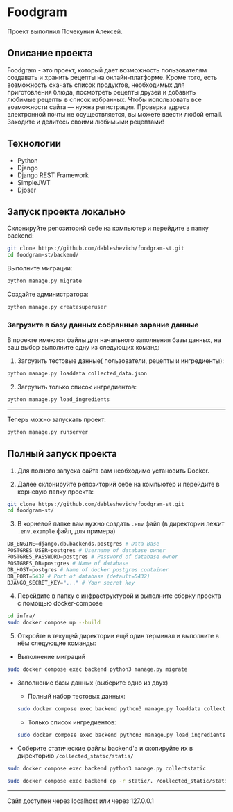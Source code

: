 # Foodgram
Проект выполнил Почекунин Алексей.
## Описание проекта
Foodgram - это проект, который дает возможность пользователям создавать и хранить рецепты на онлайн-платформе. Кроме того, есть возможность скачать список продуктов, необходимых для приготовления блюда, посмотреть рецепты друзей и добавить любимые рецепты в список избранных.
Чтобы использовать все возможности сайта — нужна регистрация. Проверка адреса электронной почты не осуществляется, вы можете ввести любой email. Заходите и делитесь своими любимыми рецептами!
## Технологии
- Python
- Django
- Django REST Framework
- SimpleJWT
- Djoser
## Запуск проекта локально

Склонируйте репозиторий себе на компьютер и перейдите в папку backend:
``` bash
git clone https://github.com/dableshevich/foodgram-st.git
cd foodgram-st/backend/
```

Выполните миграции:
``` BASH
python manage.py migrate
```
Создайте администратора:
``` BASH
python manage.py createsuperuser
```

### Загрузите в базу данных собранные зарание данные
В проекте имеются файлы для начального заполнения базы данных, на ваш выбор выполните одну из следующих команд:
1) Загрузить тестовые данные( пользователи, рецепты и ингредиенты):
``` BASH
python manage.py loaddata collected_data.json
```
2) Загрузить только список ингредиентов:
``` BASH
python manage.py load_ingredients
```
---
Теперь можно запускать проект:
``` BASH
python manage.py runserver
```
## Полный запуск проекта
1) Для полного запуска сайта вам необходимо установить Docker.
   
2) Далее склонируйте репозиторий себе на компьютер и перейдите в корневую папку проекта:
``` bash
git clone https://github.com/dableshevich/foodgram-st.git
cd foodgram-st/
```

3) В корневой папке вам нужно создать `.env` файл (в директории лежит `.env.example` файл, для примера)
``` python
DB_ENGINE=django.db.backends.postgres # Data Base
POSTGRES_USER=postgres # Username of database owner
POSTGRES_PASSWORD=postgres # Password of database owner
POSTGRES_DB=postgres # Name of database
DB_HOST=postgres # Name of docker postgres container
DB_PORT=5432 # Port of database (default=5432)
DJANGO_SECRET_KEY="..." # Your secret key
```

4) Перейдите в папку с инфраструктурой и выполните сборку проекта с помощью docker-compose
``` bash
cd infra/
sudo docker compose up --build
```

5) Откройте в текущей директории ещё один терминал и выполните в нём следующие команды:
- Выполнение миграций
``` bash
sudo docker compose exec backend python3 manage.py migrate
```
- Заполнение базы данных (выберите одно из двух)
    - Полный набор тестовых данных:
    ``` BASH
    sudo docker compose exec backend python3 manage.py loaddata collected_data.json              
    ```
    - Только список ингредиентов:
    ``` BASH
    sudo docker compose exec backend python3 manage.py load_ingredients
    ```

- Соберите статические файлы backend'а и скопируйте их в директорию `/collected_static/statis/`
``` BASH
sudo docker compose exec backend python3 manage.py collectstatic
```
``` BASH
sudo docker compose exec backend cp -r static/. /collected_static/static/
```
---
Сайт доступен через localhost или через 127.0.0.1

